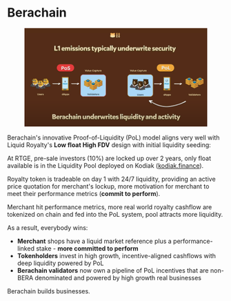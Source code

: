 # Berachain

<figure><img src="../.gitbook/assets/image (33).png" alt=""><figcaption></figcaption></figure>

Berachain's innovative Proof-of-Liquidity (PoL) model aligns very well with Liquid Royalty's **Low float High FDV** design with initial liquidity seeding:

At RTGE, pre-sale investors (10%) are locked up over 2 years, only float available is in the Liquidity Pool deployed on Kodiak ([kodiak.finance](https://www.kodiak.finance/)).

Royalty token is tradeable on day 1 with 24/7 liquidity, providing an active price quotation for merchant's lockup, more motivation for merchant to meet their performance metrics (**commit to perform**).

Merchant hit performance metrics, more real world royalty cashflow are tokenized on chain and fed into the PoL system, pool attracts more liquidity.

As a result, everybody wins:

* **Merchant** shops have a liquid market reference plus a performance-linked stake - **more committed to perform**
* **Tokenholders** invest in high growth, incentive-aligned cashflows with deep liquidity powered by PoL
* **Berachain validators** now own a pipeline of PoL incentives that are non-BERA denominated and powered by high growth real businesses

Berachain builds businesses.
